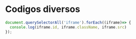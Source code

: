 # Codigos diversos

```js
document.querySelectorAll('iframe').forEach((iframe)=> {
  console.log(iframe.id, iframe.className, iframe.src)
});
```
